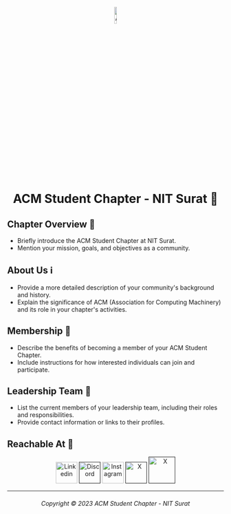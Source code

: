 <!DOCTYPE html>
<html>
<body>
  <p align = "center">
    <img width = "10%" src="https://github.com/acm-svnit/.github/assets/96362727/00dd377c-1cbd-4152-a4b3-0471660e9262" alt="ACM Logo">
  </p>
  <h1 align = "center">ACM Student Chapter - NIT Surat 🚀</h1>
    <h2>Chapter Overview 🌟</h2>
    <ul>
        <li>Briefly introduce the ACM Student Chapter at NIT Surat.</li>
        <li>Mention your mission, goals, and objectives as a community.</li>
    </ul>
    <h2>About Us ℹ️</h2>
    <ul>
        <li>Provide a more detailed description of your community's background and history.</li>
        <li>Explain the significance of ACM (Association for Computing Machinery) and its role in your chapter's activities.</li>
    </ul>
    <h2>Membership 🤝</h2>
    <ul>
        <li>Describe the benefits of becoming a member of your ACM Student Chapter.</li>
        <li>Include instructions for how interested individuals can join and participate.</li>
    </ul>
    <h2>Leadership Team 👥</h2>
    <ul>
        <li>List the current members of your leadership team, including their roles and responsibilities.</li>
        <li>Provide contact information or links to their profiles.</li>
    </ul>
    <h2>Reachable At 📱</h2>
    <p align = "center">
      <a href="www.linkedin.com" target="_blank"><img src="https://github.com/acm-svnit/.github/assets/96362727/0f544896-31c3-46fb-9e0e-59d836803d4e" alt="Linkedin" width="50"></a>
      <a href="" target="_blank"><img src="https://github.com/acm-svnit/.github/assets/96362727/e995db03-9cee-4ddc-bc80-36813a101923" alt="Discord" width="50"></a>
      <a href="https://www.instagram.com/acmnitsurat/" target="_blank"><img src="https://github.com/acm-svnit/.github/assets/96362727/665ffeaa-58fe-49bb-94d5-1c4756662212" alt="Instagram" width="50"></a>
      <a href="" target="_blank"><img src="https://github.com/acm-svnit/.github/assets/96362727/59c5c39b-74b8-43d7-a660-283df8814293" alt="X" width="50"></a>
      <a href="" target="_blank"><img src="https://github.com/acm-svnit/.github/assets/96362727/f01ea697-7723-4ce2-bb66-2bf8434173d8" alt="X" width="62"></a>
</p>

<hr>
    <footer>
        <h6 align = "center"><i>Copyright © 2023 ACM Student Chapter - NIT Surat<i></h6>
    </footer>
</body>
</html>
